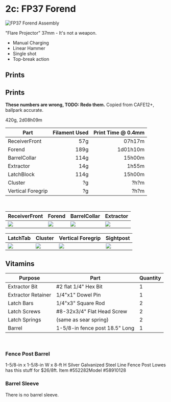 # 2c: FP37 Forend
![FP37 Forend Assembly](TopBreak_FP37/Assembly.jpg)

"Flare Projector" 37mm - It's not a weapon.

 * Manual Charging
 * Linear Hammer
 * Single shot
 * Top-break action

<!-- NEW PAGE -->
## Prints
## Prints
**These numbers are wrong, TODO: Redo them.** Copied from CAFE12+, ballpark accurate.

420g, 2d08h09m

| Part              | Filament Used | Print Time @ 0.4mm |
|-------------------|-------------: |------------------: |
| ReceiverFront     | 57g           |   07h17m           |
| Forend            | 189g          | 1d01h10m           |
| BarrelCollar      | 114g          |   15h00m           |
| Extractor         | 14g           |    1h55m           |
| LatchBlock        | 114g          |   15h00m           |
| Cluster           | ?g            |   ?h?m             |
| Vertical Foregrip | ?g            |   ?h?m             |
<br/>

|ReceiverFront|Forend|BarrelCollar|Extractor|
|-|-|-|-|
|![](TopBreak_FP37/Prints/ReceiverFront_thumb.jpg)|![](TopBreak_FP37/Prints/Forend_thumb.jpg)|![](TopBreak_FP37/Prints/BarrelCollar_thumb.jpg)|![](TopBreak_FP37/Prints/Extractor_thumb.jpg)|

|LatchTab|Cluster|Vertical Foregrip|Sightpost|
|-|-|-|-|
|![](TopBreak_FP37/Prints/LatchTab_thumb.jpg)|![](TopBreak_FP37/Prints/Cluster_thumb.jpg)|![](TopBreak_FP37/Prints/VerticalForegrip_thumb.jpg)|![](TopBreak_FP37/Prints/Sightpost_thumb.jpg)|

## Vitamins
| Purpose            | Part                                 | Quantity |
|------------------- |--------------------------------------|----------|
| Extractor Bit      | #2 flat 1/4" Hex Bit                 | 1        |
| Extractor Retainer | 1/4"x1" Dowel Pin                    | 1        |
| Latch Bars         | 1/4"x3" Square Rod                   | 2        |
| Latch Screws       | #8-32x3/4" Flat Head Screw           | 2        |
| Latch Springs      | (same as sear spring)                | 2        |
| Barrel             | 1-5/8-in fence post 18.5" Long       | 1        |
<br/>

### Fence Post Barrel
1-5/8-in x 1-5/8-in W x 8-ft H Silver Galvanized Steel Line Fence Post
Lowes has this stuff for $26/8ft. Item #552282Model #58910128

### Barrel Sleeve
There is no barrel sleeve.


<br/>
